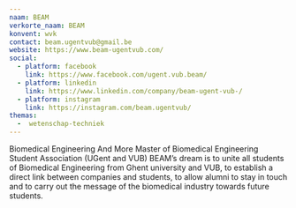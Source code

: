 ```yaml
---
naam: BEAM
verkorte_naam: BEAM
konvent: wvk
contact: beam.ugentvub@gmail.be
website: https://www.beam-ugentvub.com/
social:
  - platform: facebook
    link: https://www.facebook.com/ugent.vub.beam/
  - platform: linkedin
    link: https://www.linkedin.com/company/beam-ugent-vub-/
  - platform: instagram
    link: https://instagram.com/beam.ugentvub/
themas:
  -  wetenschap-techniek
---
```


Biomedical Engineering And More
Master of Biomedical Engineering Student Association (UGent and VUB)
BEAM’s dream is to unite all students of Biomedical Engineering from Ghent university and VUB, to establish a direct link between companies and students, to allow alumni to stay in touch and to carry out the message of the biomedical industry towards future students.
